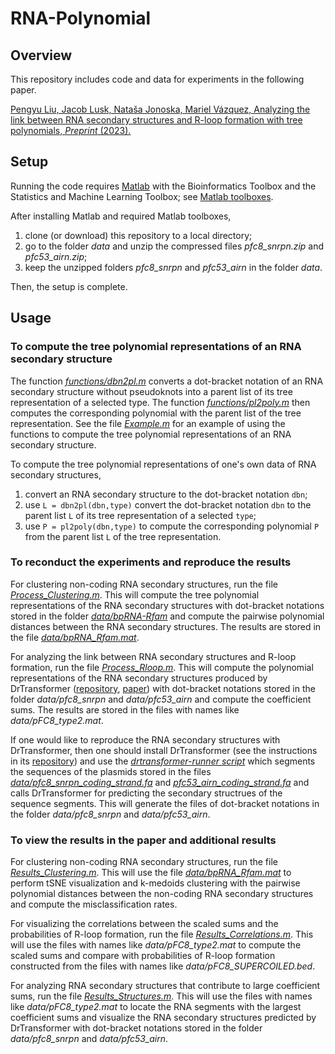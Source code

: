 # RNA-Polynomial

## Overview

This repository includes code and data for experiments in the following paper. 

[Pengyu Liu, Jacob Lusk, Nataša Jonoska, Mariel Vázquez, Analyzing the link between RNA secondary structures and R-loop formation with tree polynomials, *Preprint* (2023).](https://doi.org/10.1101/2023.09.24.559224)

## Setup

Running the code requires [Matlab](https://matlab.mathworks.com) with the Bioinformatics Toolbox and the Statistics and Machine Learning Toolbox; see [Matlab toolboxes](https://www.mathworks.com/products.html).

After installing Matlab and required Matlab toolboxes, 
1. clone (or download) this repository to a local directory;
2. go to the folder *data* and unzip the compressed files *pfc8_snrpn.zip* and *pfc53_airn.zip*;
3. keep the unzipped folders *pfc8_snrpn* and *pfc53_airn* in the folder *data*.

Then, the setup is complete.

## Usage

### To compute the tree polynomial representations of an RNA secondary structure

The function *[functions/dbn2pl.m](https://github.com/Arsuaga-Vazquez-Lab/RNA-Polynomial/blob/main/functions/dbn2pl.m)* converts a dot-bracket notation of an RNA secondary structure without pseudoknots into a parent list of its tree representation of a selected type.
The function *[functions/pl2poly.m](https://github.com/Arsuaga-Vazquez-Lab/RNA-Polynomial/blob/main/functions/pl2poly.m)* then computes the corresponding polynomial with the parent list of the tree representation.
See the file *[Example.m](https://github.com/Arsuaga-Vazquez-Lab/RNA-Polynomial/blob/main/Example.m)* for an example of using the functions to compute the tree polynomial representations of an RNA secondary structure.

To compute the tree polynomial representations of one's own data of RNA secondary structures,
1. convert an RNA secondary structure to the dot-bracket notation `dbn`;
2. use `L = dbn2pl(dbn,type)` convert the dot-bracket notation `dbn` to the parent list `L` of its tree representation of a selected `type`;
3. use `P = pl2poly(dbn,type)` to compute the corresponding polynomial `P` from the parent list `L` of the tree representation.



### To reconduct the experiments and reproduce the results

For clustering non-coding RNA secondary structures, run the file *[Process_Clustering.m](https://github.com/Arsuaga-Vazquez-Lab/RNA-Polynomial/blob/main/Process_Clustering.m)*.
This will compute the tree polynomial representations of the RNA secondary structures with dot-bracket notations stored in the folder *[data/bpRNA-Rfam](https://github.com/Arsuaga-Vazquez-Lab/RNA-Polynomial/tree/main/data/bpRNA-Rfam)* and compute the pairwise polynomial distances between the RNA secondary structures.
The results are stored in the file *[data/bpRNA_Rfam.mat](https://github.com/Arsuaga-Vazquez-Lab/RNA-Polynomial/blob/main/data/bpRNA_Rfam.mat)*.

For analyzing the link between RNA secondary structures and R-loop formation, run the file *[Process_Rloop.m](https://github.com/Arsuaga-Vazquez-Lab/RNA-Polynomial/blob/main/Process_Rloop.m)*.
This will compute the polynomial representations of the RNA secondary structures produced by DrTransformer ([repository](https://github.com/ViennaRNA/drtransformer), [paper](https://doi.org/10.1093/bioinformatics/btad034)) with dot-bracket notations stored in the folder *data/pfc8_snrpn* and *data/pfc53_airn* and compute the coefficient sums.
The results are stored in the files with names like *data/pFC8_type2.mat*.

If one would like to reproduce the RNA secondary structures with DrTransformer, then one should install DrTransformer (see the instructions in its [repository](https://github.com/ViennaRNA/drtransformer)) and use the *[drtransformer-runner script](https://github.com/Arsuaga-Vazquez-Lab/RNA-Polynomial/tree/main/drtransformer-runner)* which segments the sequences of the plasmids stored in the files *[data/pfc8_snrpn_coding_strand.fa](https://github.com/Arsuaga-Vazquez-Lab/RNA-Polynomial/blob/main/data/pfc53_airn_coding_strand.fa)* and *[pfc53_airn_coding_strand.fa](https://github.com/Arsuaga-Vazquez-Lab/RNA-Polynomial/blob/main/data/pfc53_airn_coding_strand.fa)* and calls DrTransformer for predicting the secondary structrues of the sequence segments.
This will generate the files of dot-bracket notations in the folder *data/pfc8_snrpn* and *data/pfc53_airn*.

### To view the results in the paper and additional results

For clustering non-coding RNA secondary structures, run the file *[Results_Clustering.m](https://github.com/Arsuaga-Vazquez-Lab/RNA-Polynomial/blob/main/Results_Clustering.m)*.
This will use the file *[data/bpRNA_Rfam.mat](https://github.com/Arsuaga-Vazquez-Lab/RNA-Polynomial/blob/main/data/bpRNA_Rfam.mat)* to perform tSNE visualization and k-medoids clustering with the pairwise polynomial distances between the non-coding RNA secondary structures and compute the misclassification rates.

For visualizing the correlations between the scaled sums and the probabilities of R-loop formation, run the file *[Results_Correlations.m](https://github.com/Arsuaga-Vazquez-Lab/RNA-Polynomial/blob/main/Results_Correlations.m)*.
This will use the files with names like *data/pFC8_type2.mat* to compute the scaled sums and compare with probabilities of R-loop formation constructed from the files with names like *data/pFC8_SUPERCOILED.bed*.

For analyzing RNA secondary structures that contribute to large coefficient sums, run the file *[Results_Structures.m](https://github.com/Arsuaga-Vazquez-Lab/RNA-Polynomial/blob/main/Results_Structures.m)*.
This will use the files with names like *data/pFC8_type2.mat* to locate the RNA segments with the largest coefficient sums and visualize the RNA secondary structures predicted by DrTransformer with dot-bracket notations stored in the folder *data/pfc8_snrpn* and *data/pfc53_airn*.






